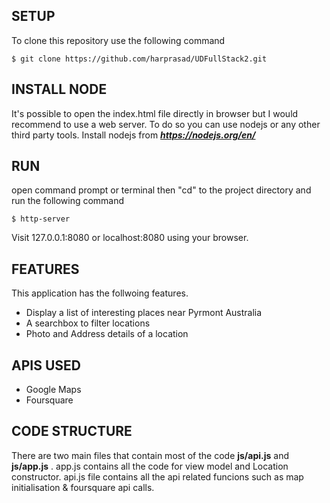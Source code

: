 
## SETUP ##
To clone this repository use the following command 
```
$ git clone https://github.com/harprasad/UDFullStack2.git
```
## INSTALL NODE ##
It's possible to open the index.html file directly in browser but I would recommend to use a web server. To do so you can use nodejs or any other third party tools.
Install nodejs from ***https://nodejs.org/en/***

## RUN ##
open command prompt or terminal then "cd" to the project directory and run the following command 
```
$ http-server
```
Visit 127.0.0.1:8080 or localhost:8080 using your browser.


## FEATURES ##
This application has the follwoing features.
* Display a list of interesting places near Pyrmont Australia
* A searchbox to filter locations
* Photo and Address details of a location


## APIS USED ##

* Google Maps
* Foursquare

## CODE STRUCTURE ##
There are two main files that contain most of the code **js/api.js** and **js/app.js** .
app.js contains all the code for view model and Location constructor. api.js file contains all the api related funcions such as map initialisation & foursquare api calls.

